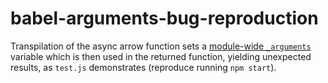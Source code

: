 # babel-arguments-bug-reproduction

Transpilation of the async arrow function sets a
[module-wide `_arguments`](./source/async-arrow.js#L6) variable which is then
used in the returned function, yielding unexpected results, as `test.js`
demonstrates (reproduce running `npm start`).
